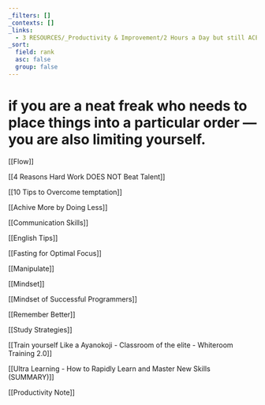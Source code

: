 ```yaml
---
_filters: []
_contexts: []
_links:
  - 3 RESOURCES/_Productivity & Improvement/2 Hours a Day but still ACE the Exams.md
_sort:
  field: rank
  asc: false
  group: false
---
```

# if you are a neat freak who needs to place things into a particular order — you are also limiting yourself.

[[Flow]]

[[4 Reasons Hard Work DOES NOT Beat Talent]]

[[10 Tips to Overcome temptation]]

[[Achive More by Doing Less]]

[[Communication Skills]]

[[English Tips]]

[[Fasting for Optimal Focus]]

[[Manipulate]]

[[Mindset]]

[[Mindset of Successful Programmers]]

[[Remember Better]]

[[Study Strategies]]

[[Train yourself Like a Ayanokoji - Classroom of the elite  - Whiteroom Training 2.0]]

[[Ultra Learning -  How to Rapidly Learn and Master New Skills (SUMMARY)]]

[[Productivity Note]]

